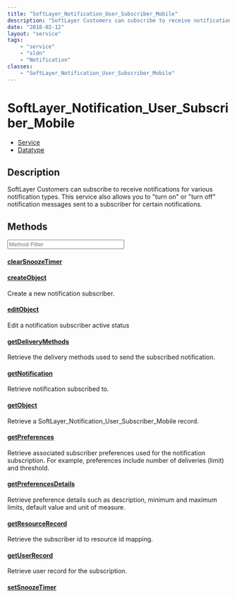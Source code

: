 ```yaml
---
title: "SoftLayer_Notification_User_Subscriber_Mobile"
description: "SoftLayer Customers can subscribe to receive notifications for various notification types.  This service also allows you... "
date: "2018-02-12"
layout: "service"
tags:
    - "service"
    - "sldn"
    - "Notification"
classes:
    - "SoftLayer_Notification_User_Subscriber_Mobile"
---
```

# SoftLayer_Notification_User_Subscriber_Mobile
<div id='service-datatype'>
    <ul id='sldn-reference-tabs'>
    <li id='service'> <a href='/reference/services/SoftLayer_Notification_User_Subscriber_Mobile' >Service</a></li>    <li id='datatype'> <a href='/reference/datatypes/SoftLayer_Notification_User_Subscriber_Mobile' >Datatype</a></li>
    </ul>
</div>

## Description


SoftLayer Customers can subscribe to receive notifications for various notification types.  This service also allows you to "turn on" or "turn off" notification messages sent to a subscriber for certain notifications. 



        
<div id="properties" class="content service-content">

## Methods

<div class="view-filters">
    <div class="clearfix">
        <div class="search-input-box">
            <input placeholder="Method Filter" onkeyup="titleSearch(inputId='edit-combine', divId='method-div', elementClass='method-row')" 
                type="text" id="edit-combine" value="" size="30" maxlength="128" class="form-text">
        </div>
    </div>
</div>

<div id="method-div">

<div class="method-row">

#### [clearSnoozeTimer](/reference/services/SoftLayer_Notification_User_Subscriber_Mobile/clearSnoozeTimer)


</div>

<div class="method-row">

#### [createObject](/reference/services/SoftLayer_Notification_User_Subscriber_Mobile/createObject)
Create a new notification subscriber.

</div>

<div class="method-row">

#### [editObject](/reference/services/SoftLayer_Notification_User_Subscriber_Mobile/editObject)
Edit a notification subscriber active status

</div>

<div class="method-row">

#### [getDeliveryMethods](/reference/services/SoftLayer_Notification_User_Subscriber_Mobile/getDeliveryMethods)
Retrieve the delivery methods used to send the subscribed notification.

</div>

<div class="method-row">

#### [getNotification](/reference/services/SoftLayer_Notification_User_Subscriber_Mobile/getNotification)
Retrieve notification subscribed to.

</div>

<div class="method-row">

#### [getObject](/reference/services/SoftLayer_Notification_User_Subscriber_Mobile/getObject)
Retrieve a SoftLayer_Notification_User_Subscriber_Mobile record.

</div>

<div class="method-row">

#### [getPreferences](/reference/services/SoftLayer_Notification_User_Subscriber_Mobile/getPreferences)
Retrieve associated subscriber preferences used for the notification subscription. For example, preferences include number of deliveries (limit) and threshold.

</div>

<div class="method-row">

#### [getPreferencesDetails](/reference/services/SoftLayer_Notification_User_Subscriber_Mobile/getPreferencesDetails)
Retrieve preference details such as description, minimum and maximum limits, default value and unit of measure.

</div>

<div class="method-row">

#### [getResourceRecord](/reference/services/SoftLayer_Notification_User_Subscriber_Mobile/getResourceRecord)
Retrieve the subscriber id to resource id mapping.

</div>

<div class="method-row">

#### [getUserRecord](/reference/services/SoftLayer_Notification_User_Subscriber_Mobile/getUserRecord)
Retrieve user record for the subscription.

</div>

<div class="method-row">

#### [setSnoozeTimer](/reference/services/SoftLayer_Notification_User_Subscriber_Mobile/setSnoozeTimer)


</div>
</div>

</div>

